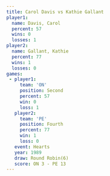 ```yaml
---
title: Carol Davis vs Kathie Gallant
player1:               
  name: Davis, Carol   
  percent: 57          
  wins: 0              
  losses: 1            
player2:               
  name: Gallant, Kathie
  percent: 77          
  wins: 1              
  losses: 0            
games:
 - player1:          
     team: 'ON'      
     position: Second
     percent: 57     
     win: 0          
     loss: 1         
   player2:          
     team: 'PE'      
     position: Fourth
     percent: 77     
     win: 1          
     loss: 0         
   event: Hearts       
   year: 1989          
   draw: Round Robin(6)
   score: ON 3 - PE 13 
---
```

